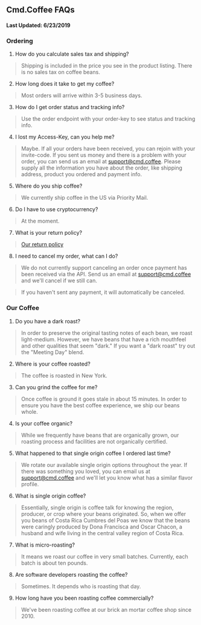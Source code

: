 ## Cmd.Coffee FAQs

#### Last Updated: 6/23/2019

### Ordering

1. How do you calculate sales tax and shipping?
> Shipping is included in the price you see in the product listing. There is no sales tax on coffee beans.

2. How long does it take to get my coffee?
> Most orders will arrive within 3-5 business days.

3. How do I get order status and tracking info?
> Use the order endpoint with your order-key to see status and tracking info.

4. I lost my Access-Key, can you help me?
> Maybe. If all your orders have been received, you can rejoin with your invite-code. If you sent us money and there is a problem with your order, you can send us an email at support@cmd.coffee. Please supply all the information you have about the order, like shipping address, product you ordered and payment info.

5. Where do you ship coffee?
> We currently ship coffee in the US via Priority Mail.

6. Do I have to use cryptocurrency?
> At the moment.

7. What is your return policy?
> [Our return policy](return-policy.md)

8. I need to cancel my order, what can I do?
> We do not currently support canceling an order once payment has been received via the API. Send us an email at support@cmd.coffee and we'll cancel if we still can.

> If you haven't sent any payment, it will automatically be canceled.

### Our Coffee
1. Do you have a dark roast?
> In order to preserve the original tasting notes of each bean, we roast light-medium. However, we have beans that have a rich mouthfeel and other qualities that seem "dark." If you want a "dark roast" try out the "Meeting Day" blend.

2. Where is your coffee roasted?
> The coffee is roasted in New York. 

3. Can you grind the coffee for me?
> Once coffee is ground it goes stale in about 15 minutes. In order to ensure you have the best coffee experience, we ship our beans whole.

4. Is your coffee organic?
> While we frequently have beans that are organically grown, our roasting process and facilities are not organically certified. 

5. What happened to that single origin coffee I ordered last time?
> We rotate our available single origin options throughout the year. If there was something you loved, you can email us at support@cmd.coffee and we'll let you know what has a similar flavor profile.

6. What is single origin coffee?
> Essentially, single origin is coffee talk for knowing the region, producer, or crop where your beans originated. So, when we offer you beans of Costa Rica Cumbres del Poas we know that the beans were caringly produced by Dona Francisca and Oscar Chacon, a husband and wife living in the central valley region of Costa Rica. 

7. What is micro-roasting?
> It means we roast our coffee in very small batches. Currently, each batch is about ten pounds.

8. Are software developers roasting the coffee?
> Sometimes. It depends who is roasting that day.

9. How long have you been roasting coffee commercially?
> We've been roasting coffee at our brick an mortar coffee shop since 2010. 

